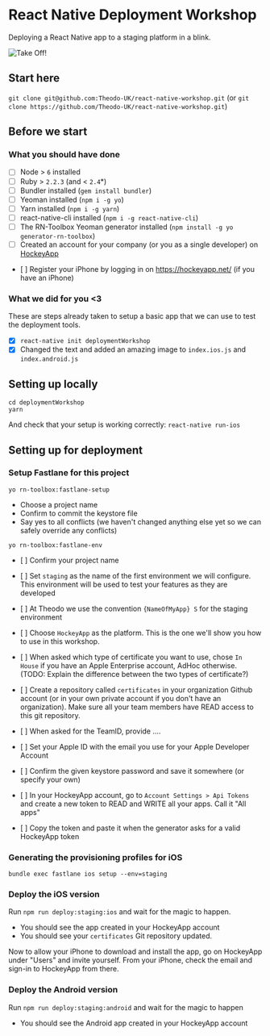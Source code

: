 # React Native Deployment Workshop

Deploying a React Native app to a staging platform in a blink.

![Take Off!](images/rocket-takeoff.jpg "Logo Title Text 1")


## Start here

`git clone git@github.com:Theodo-UK/react-native-workshop.git`
(or `git clone https://github.com/Theodo-UK/react-native-workshop.git`)

## Before we start

### What you should have done

- [ ] Node > `6` installed
- [ ] Ruby > `2.2.3` (and < `2.4`*)
- [ ] Bundler installed (`gem install bundler`)
- [ ] Yeoman installed (`npm i -g yo`)
- [ ] Yarn installed (`npm i -g yarn`)
- [ ] react-native-cli installed (`npm i -g react-native-cli`)
- [ ] The RN-Toolbox Yeoman generator installed (`npm install -g yo generator-rn-toolbox`)
- [ ] Created an account for your company (or you as a single developer) on [HockeyApp](https://hockeyapp.net/)
- [ ] Register your iPhone by logging in on https://hockeyapp.net/ (if you have an iPhone)

### What we did for you <3

These are steps already taken to setup a basic app that we can use to test the deployment tools.

- [x] `react-native init deploymentWorkshop`
- [x] Changed the text and added an amazing image to `index.ios.js` and `index.android.js`

## Setting up locally

```
cd deploymentWorkshop
yarn
```

And check that your setup is working correctly: `react-native run-ios`

## Setting up for deployment

### Setup Fastlane for this project

`yo rn-toolbox:fastlane-setup`

- Choose a project name
- Confirm to commit the keystore file
- Say yes to all conflicts (we haven't changed anything else yet so we can safely override any conflicts)

`yo rn-toolbox:fastlane-env`

- [ ] Confirm your project name
- [ ] Set `staging` as the name of the first environment we will configure. This environment will be used to test your features as they are developed
- [ ] At Theodo we use the convention `{NameOfMyApp} S` for the staging environment
- [ ] Choose `HockeyApp` as the platform. This is the one we'll show you how to use in this workshop.
- [ ] When asked which type of certificate you want to use, chose `In House` if you have an Apple Enterprise account, AdHoc otherwise. (TODO: Explain the difference between the two types of certificate?)
- [ ] Create a repository called `certificates` in your organization Github account (or in your own private account if you don't have an organization). Make sure all your team members have READ access to this git repository.

- [ ] When asked for the TeamID, provide ....
- [ ] Set your Apple ID with the email you use for your Apple Developer Account
- [ ] Confirm the given keystore password and save it somewhere (or specify your own)
- [ ] In your HockeyApp account, go to `Account Settings > Api Tokens` and create a new token to READ and WRITE all your apps. Call it "All apps"
- [ ] Copy the token and paste it when the generator asks for a valid HockeyApp token

### Generating the provisioning profiles for iOS

```
bundle exec fastlane ios setup --env=staging
```

### Deploy the iOS version

Run `npm run deploy:staging:ios` and wait for the magic to happen.

- You should see the app created in your HockeyApp account
- You should see your `certificates` Git repository updated.


Now to allow your iPhone to download and install the app, go on HockeyApp under "Users" and invite yourself. From your iPhone, check the email and sign-in to HockeyApp from there. 

### Deploy the Android version

Run `npm run deploy:staging:android` and wait for the magic to happen

- You should see the Android app created in your HockeyApp account





